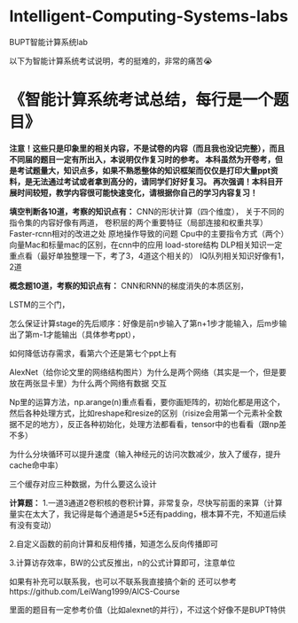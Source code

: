 # Intelligent-Computing-Systems-labs
BUPT智能计算系统lab

以下为智能计算系统考试说明，考的挺难的，非常的痛苦😭

# 《智能计算系统考试总结，每行是一个题目》
**注意！这些只是印象里的相关内容，不是试卷的内容（而且我也没记完整），而且不同届的题目一定有所出入，本说明仅作复习时的参考。
本科虽然为开卷考，但是考试题量大，知识点多，如果不熟悉整体的知识框架而仅仅是打印大量ppt资料，是无法通过考试或者拿到高分的，请同学们好好复习。
再次强调！本科目开展时间较短，教学内容很可能快速变化，请根据你自己的学习内容复习！**

**填空判断各10道，考察的知识点有：**
CNN的形状计算（四个维度），
关于不同的指令集的内容好像有两道，
卷积层的两个重要特征（局部连接和权重共享）
Faster-rcnn相对的改进之处
原地操作导致的问题
Cpu中的主要指令方式（两个）
向量Mac和标量mac的区别，在cnn中的应用
load-store结构
DLP相关知识一定重点看（最好单独整理一下，考了3，4道这个相关的）
IQ队列相关知识好像有1，2道

**概念题10道，考察的知识点有：**
CNN和RNN的梯度消失的本质区别，

LSTM的三个门，

怎么保证计算stage的先后顺序：好像是前n步输入了第n+1步才能输入，后m步输出了第m-1才能输出（具体参考ppt），

如何降低访存需求，看第六个还是第七个ppt上有

AlexNet（给你论文里的网络结构图片）为什么是两个网络（其实是一个，但是要放在两张显卡里）为什么两个网络有数据
交互

Np里的运算方法，np.arange(n)重点看看，要你画矩阵的，初始化都是用这个，然后各种处理方式，比如reshape和resize的区别（risize会用第一个元素补全数据不足的地方），反正各种初始化，处理方法都看看，tensor中的也看看（跟np差不多）

为什么分块循环可以提升速度（输入神经元的访问次数减少，放入了缓存，提升cache命中率）

三个缓存对应三种数据，为什么要这么设计

**计算题：**
1.一道3通道2卷积核的卷积计算，非常复杂，尽快写前面的来算（计算量实在太大了，我记得是每个通道是5*5还有padding，根本算不完，不知道后续有没有变动）

2.自定义函数的前向计算和反相传播，知道怎么反向传播即可

3.计算访存效率，BW的公式反推出，n的公式计算即可，注意单位


如果有补充可以联系我，也可以不联系我直接搞个新的
还可以参考https://github.com/LeiWang1999/AICS-Course

里面的题目有一定参考价值（比如alexnet的并行），不过这个好像不是BUPT特供
